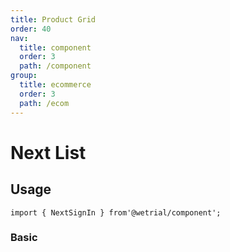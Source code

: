 ```yaml
---
title: Product Grid
order: 40
nav:
  title: component
  order: 3
  path: /component
group:
  title: ecommerce
  order: 3
  path: /ecom
---
```


# Next List

## Usage

`import { NextSignIn } from'@wetrial/component'; `

### Basic

<code src="../demos/eCommerce/ProductGrid" />
